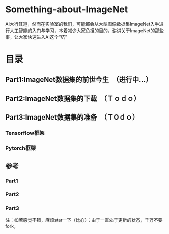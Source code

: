 # Something-about-ImageNet
AI大行其道，然而在实验室的我们，可能都会从大型图像数据集ImageNet入手进行人工智能的入门与学习，本着减少大家负担的目的，讲讲关于ImageNet的那些事，让大家快速进入AI这个“坑”
# 目录
## Part1:ImageNet数据集的前世今生　（进行中...）
## Part2:ImageNet数据集的下载　（Ｔｏｄｏ）
## Part3:ImageNet数据集的准备　（ＴOｄｏ）
### Tensorflow框架  
### Pytorch框架
## 参考
### Part1
### Part2

### Part3
注：如若感觉不错，麻烦star一下（比心）；由于一直处于更新的状态，千万不要fork。
